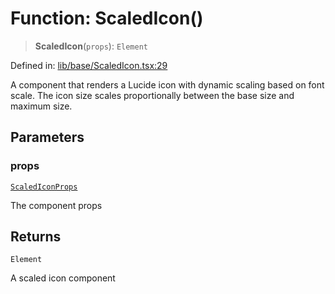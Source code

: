 # Function: ScaledIcon()

> **ScaledIcon**(`props`): `Element`

Defined in: [lib/base/ScaledIcon.tsx:29](https://github.com/aldesgroup/goaldn/blob/b43e92ae42dcd6febc9c2c8f0742ef8c669d44f6/lib/base/ScaledIcon.tsx#L29)

A component that renders a Lucide icon with dynamic scaling based on font scale.
The icon size scales proportionally between the base size and maximum size.

## Parameters

### props

[`ScaledIconProps`](../type-aliases/ScaledIconProps.md)

The component props

## Returns

`Element`

A scaled icon component
